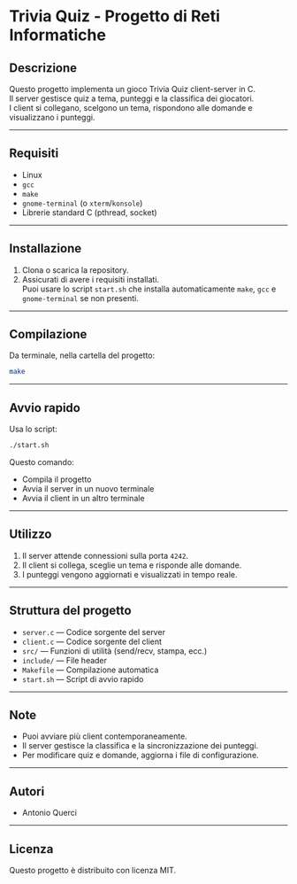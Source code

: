 # Trivia Quiz - Progetto di Reti Informatiche

## Descrizione

Questo progetto implementa un gioco Trivia Quiz client-server in C.  
Il server gestisce quiz a tema, punteggi e la classifica dei giocatori.  
I client si collegano, scelgono un tema, rispondono alle domande e visualizzano i punteggi.

---

## Requisiti

- Linux
- `gcc`
- `make`
- `gnome-terminal` (o `xterm`/`konsole`)
- Librerie standard C (pthread, socket)

---

## Installazione

1. Clona o scarica la repository.
2. Assicurati di avere i requisiti installati.  
   Puoi usare lo script `start.sh` che installa automaticamente `make`, `gcc` e `gnome-terminal` se non presenti.

---

## Compilazione

Da terminale, nella cartella del progetto:
```sh
make
```

---

## Avvio rapido

Usa lo script:
```sh
./start.sh
```
Questo comando:
- Compila il progetto
- Avvia il server in un nuovo terminale
- Avvia il client in un altro terminale

---

## Utilizzo

1. Il server attende connessioni sulla porta `4242`.
2. Il client si collega, sceglie un tema e risponde alle domande.
3. I punteggi vengono aggiornati e visualizzati in tempo reale.

---

## Struttura del progetto

- `server.c` — Codice sorgente del server
- `client.c` — Codice sorgente del client
- `src/` — Funzioni di utilità (send/recv, stampa, ecc.)
- `include/` — File header
- `Makefile` — Compilazione automatica
- `start.sh` — Script di avvio rapido

---

## Note

- Puoi avviare più client contemporaneamente.
- Il server gestisce la classifica e la sincronizzazione dei punteggi.
- Per modificare quiz e domande, aggiorna i file di configurazione.

---

## Autori

- Antonio Querci

---

## Licenza

Questo progetto è distribuito con licenza MIT.